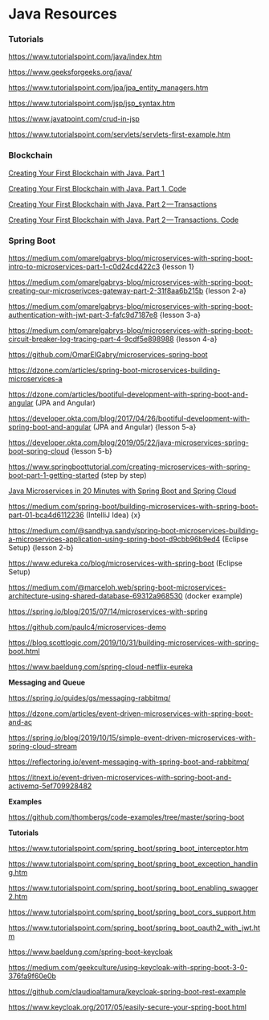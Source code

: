 # Java Resources

### Tutorials

https://www.tutorialspoint.com/java/index.htm

https://www.geeksforgeeks.org/java/

https://www.tutorialspoint.com/jpa/jpa_entity_managers.htm

https://www.tutorialspoint.com/jsp/jsp_syntax.htm

https://www.javatpoint.com/crud-in-jsp

https://www.tutorialspoint.com/servlets/servlets-first-example.htm

### Blockchain

[Creating Your First Blockchain with Java. Part 1](https://medium.com/programmers-blockchain/create-simple-blockchain-java-tutorial-from-scratch-6eeed3cb03fa)

[Creating Your First Blockchain with Java. Part 1. Code](https://github.com/CryptoKass/NoobChain-Tutorial-Part-1)

[Creating Your First Blockchain with Java. Part 2 — Transactions](https://medium.com/programmers-blockchain/creating-your-first-blockchain-with-java-part-2-transactions-2cdac335e0ce)

[Creating Your First Blockchain with Java. Part 2 — Transactions. Code](https://github.com/CryptoKass/NoobChain-Tutorial-Part-2)

### Spring Boot

https://medium.com/omarelgabrys-blog/microservices-with-spring-boot-intro-to-microservices-part-1-c0d24cd422c3 {lesson 1}

https://medium.com/omarelgabrys-blog/microservices-with-spring-boot-creating-our-microserivces-gateway-part-2-31f8aa6b215b {lesson 2-a}

https://medium.com/omarelgabrys-blog/microservices-with-spring-boot-authentication-with-jwt-part-3-fafc9d7187e8 {lesson 3-a}

https://medium.com/omarelgabrys-blog/microservices-with-spring-boot-circuit-breaker-log-tracing-part-4-9cdf5e898988 {lesson 4-a}

https://github.com/OmarElGabry/microservices-spring-boot

https://dzone.com/articles/spring-boot-microservices-building-microservices-a

https://dzone.com/articles/bootiful-development-with-spring-boot-and-angular (JPA and Angular)

https://developer.okta.com/blog/2017/04/26/bootiful-development-with-spring-boot-and-angular (JPA and Angular) {lesson 5-a}

https://developer.okta.com/blog/2019/05/22/java-microservices-spring-boot-spring-cloud {lesson 5-b}

https://www.springboottutorial.com/creating-microservices-with-spring-boot-part-1-getting-started (step by step)

[Java Microservices in 20 Minutes with Spring Boot and Spring Cloud](https://www.youtube.com/watch?time_continue=2&v=rH-FnPC_xCA&feature=emb_logo)

https://medium.com/spring-boot/building-microservices-with-spring-boot-part-01-bca4d6112236 (IntelliJ Idea) {x}

https://medium.com/@sandhya.sandy/spring-boot-microservices-building-a-microservices-application-using-spring-boot-d9cbb96b9ed4 (Eclipse Setup) {lesson 2-b}

https://www.edureka.co/blog/microservices-with-spring-boot (Eclipse Setup)

https://medium.com/@marceloh.web/spring-boot-microservices-architecture-using-shared-database-69312a968530 (docker example)

https://spring.io/blog/2015/07/14/microservices-with-spring

https://github.com/paulc4/microservices-demo

https://blog.scottlogic.com/2019/10/31/building-microservices-with-spring-boot.html

https://www.baeldung.com/spring-cloud-netflix-eureka

**Messaging and Queue**

https://spring.io/guides/gs/messaging-rabbitmq/

https://dzone.com/articles/event-driven-microservices-with-spring-boot-and-ac

https://spring.io/blog/2019/10/15/simple-event-driven-microservices-with-spring-cloud-stream

https://reflectoring.io/event-messaging-with-spring-boot-and-rabbitmq/

https://itnext.io/event-driven-microservices-with-spring-boot-and-activemq-5ef709928482

**Examples**

https://github.com/thombergs/code-examples/tree/master/spring-boot

**Tutorials**

https://www.tutorialspoint.com/spring_boot/spring_boot_interceptor.htm

https://www.tutorialspoint.com/spring_boot/spring_boot_exception_handling.htm

https://www.tutorialspoint.com/spring_boot/spring_boot_enabling_swagger2.htm

https://www.tutorialspoint.com/spring_boot/spring_boot_cors_support.htm

https://www.tutorialspoint.com/spring_boot/spring_boot_oauth2_with_jwt.htm

https://www.baeldung.com/spring-boot-keycloak

https://medium.com/geekculture/using-keycloak-with-spring-boot-3-0-376fa9f60e0b

https://github.com/claudioaltamura/keycloak-spring-boot-rest-example

https://www.keycloak.org/2017/05/easily-secure-your-spring-boot.html
